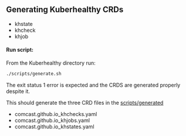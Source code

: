 ## Generating Kuberhealthy CRDs 
- khstate
- khcheck
- khjob

#### Run script:

From the Kuberhealthy directory run:
```bash
./scripts/generate.sh
```

The exit status 1 error is expected and the CRDS are generated properly despite it. 

This should generate the three CRD files in the [scripts/generated](../scripts/generated)
- comcast.github.io_khchecks.yaml
- comcast.github.io_khjobs.yaml
- comcast.github.io_khstates.yaml
